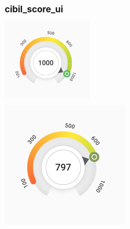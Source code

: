 # cibil_score_ui

![output](https://github.com/Shubham-Narkhede/cibil_score_ui/blob/main/op_image.png)
 
![output second](https://github.com/Shubham-Narkhede/cibil_score_ui/blob/main/image.png)
